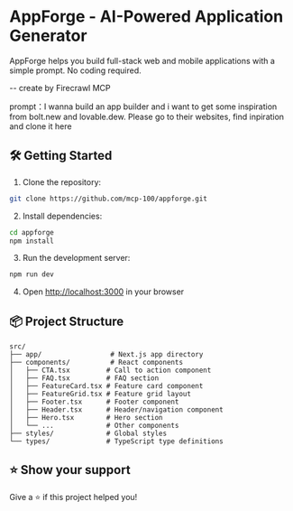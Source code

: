 # AppForge - AI-Powered Application Generator

AppForge helps you build full-stack web and mobile applications with a simple prompt. No coding required.

-- create by Firecrawl MCP 

prompt：I wanna build an app builder and i want to get some inspiration from bolt.new and lovable.dew. Please go to their websites, find inpiration and clone it here

## 🛠️ Getting Started

1. Clone the repository:
```bash
git clone https://github.com/mcp-100/appforge.git
```

2. Install dependencies:
```bash
cd appforge
npm install
```

3. Run the development server:
```bash
npm run dev
```

4. Open [http://localhost:3000](http://localhost:3000) in your browser

## 📦 Project Structure

```
src/
├── app/                 # Next.js app directory
├── components/          # React components
│   ├── CTA.tsx         # Call to action component
│   ├── FAQ.tsx         # FAQ section
│   ├── FeatureCard.tsx # Feature card component
│   ├── FeatureGrid.tsx # Feature grid layout
│   ├── Footer.tsx      # Footer component
│   ├── Header.tsx      # Header/navigation component
│   ├── Hero.tsx        # Hero section
│   └── ...             # Other components
├── styles/             # Global styles
└── types/              # TypeScript type definitions
```


## ⭐ Show your support

Give a ⭐️ if this project helped you!
